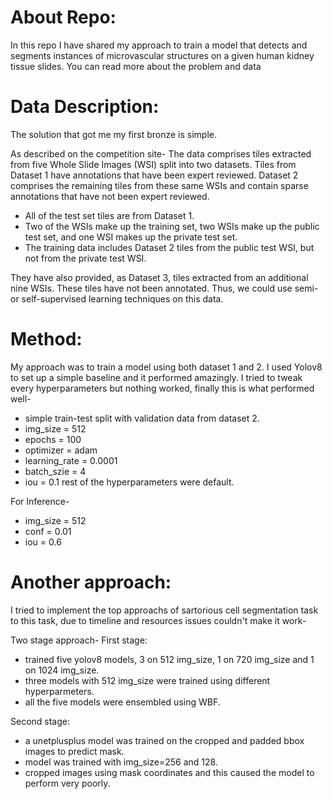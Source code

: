 # About Repo:

In this repo I have shared my approach to train a model that detects and segments instances of microvascular structures on a given human kidney tissue slides.
You can read more about the problem and data 

# Data Description:

The solution that got me my first bronze is simple.

As described on the competition site-
The data comprises tiles extracted from five Whole Slide Images (WSI) split into two datasets. Tiles from Dataset 1 have annotations that have been expert reviewed. Dataset 2 comprises the remaining tiles from these same WSIs and contain sparse annotations that have not been expert reviewed.

- All of the test set tiles are from Dataset 1.
- Two of the WSIs make up the training set, two WSIs make up the public test set, and one WSI makes up the private test set.
- The training data includes Dataset 2 tiles from the public test WSI, but not from the private test WSI.

They have also provided, as Dataset 3, tiles extracted from an additional nine WSIs. These tiles have not been annotated. Thus, we could use semi- or self-supervised learning techniques on this data.

# Method:

My approach was to train a model using both dataset 1 and 2. I used Yolov8 to set up a simple baseline and it performed amazingly.
I tried to tweak every hyperparameters but nothing worked, finally this is what performed well-

- simple train-test split with validation data from dataset 2.
- img_size = 512
- epochs = 100
- optimizer = adam
- learning_rate = 0.0001
- batch_szie = 4
- iou = 0.1
rest of the hyperparameters were default.

For Inference-

- img_size = 512
- conf = 0.01
- iou = 0.6

# Another approach:

I tried to implement the top approachs of sartorious cell segmentation task to this task, due to timeline and resources issues couldn't make it work-

Two stage approach-
First stage:
- trained five yolov8 models, 3 on 512 img_size, 1 on 720 img_size and 1 on 1024 img_size. 
- three models with 512 img_size were trained using different hyperparmeters. 
- all the five models were ensembled using WBF.

Second stage:
- a unetplusplus model was trained on the cropped and padded bbox images to predict mask.
- model was trained with img_size=256 and 128.
- cropped images using mask coordinates and this caused the model to perform very poorly.



